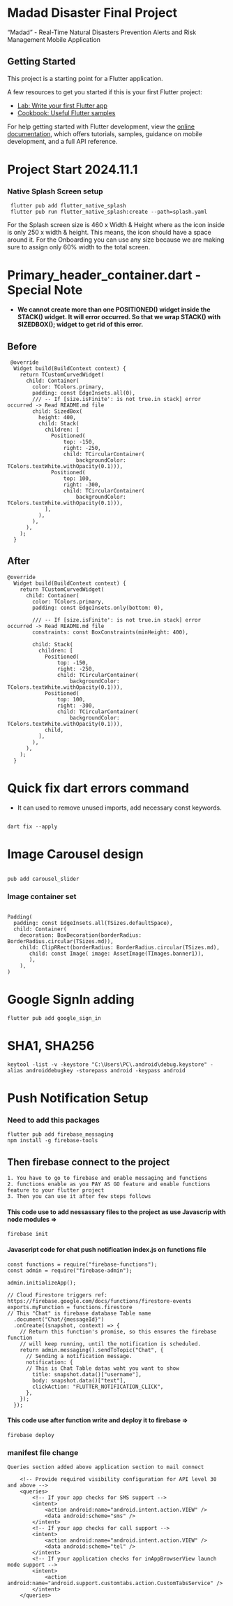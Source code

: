 # Madad Disaster Final Project

“Madad” - Real-Time Natural Disasters Prevention Alerts and Risk Management Mobile Application

## Getting Started

This project is a starting point for a Flutter application.

A few resources to get you started if this is your first Flutter project:

- [Lab: Write your first Flutter app](https://docs.flutter.dev/get-started/codelab)
- [Cookbook: Useful Flutter samples](https://docs.flutter.dev/cookbook)

For help getting started with Flutter development, view the
[online documentation](https://docs.flutter.dev/), which offers tutorials,
samples, guidance on mobile development, and a full API reference.

# Project Start 2024.11.1

### Native Splash Screen setup

```agsl
 flutter pub add flutter_native_splash
 flutter pub run flutter_native_splash:create --path=splash.yaml
```

For the Splash screen size is 460 x Width & Height where as the icon inside is only 250 x width & height. This means, the icon should have a space around it. For the Onboarding you can use any size because we are making sure to assign only 60% width to the total screen.

# Primary_header_container.dart - Special Note

- <b>We cannot create more than one POSITIONED() widget inside the STACK() widget. It will error occurred. So that we wrap STACK() with SIZEDBOX(); widget to get rid of this error.</b>

## Before

```agsl
 @override
  Widget build(BuildContext context) {
    return TCustomCurvedWidget(
      child: Container(
        color: TColors.primary,
        padding: const EdgeInsets.all(0),
        /// -- If [size.isFinite': is not true.in stack] error occurred -> Read README.md file
        child: SizedBox(
          height: 400,
          child: Stack(
            children: [
              Positioned(
                  top: -150,
                  right: -250,
                  child: TCircularContainer(
                      backgroundColor: TColors.textWhite.withOpacity(0.1))),
              Positioned(
                  top: 100,
                  right: -300,
                  child: TCircularContainer(
                      backgroundColor: TColors.textWhite.withOpacity(0.1))),
            ],
          ),
        ),
      ),
    );
  }
```

## After

```agsl
@override
  Widget build(BuildContext context) {
    return TCustomCurvedWidget(
      child: Container(
        color: TColors.primary,
        padding: const EdgeInsets.only(bottom: 0),

        /// -- If [size.isFinite': is not true.in stack] error occurred -> Read README.md file
        constraints: const BoxConstraints(minHeight: 400),
        
        child: Stack(
          children: [
            Positioned(
                top: -150,
                right: -250,
                child: TCircularContainer(
                    backgroundColor: TColors.textWhite.withOpacity(0.1))),
            Positioned(
                top: 100,
                right: -300,
                child: TCircularContainer(
                    backgroundColor: TColors.textWhite.withOpacity(0.1))),
            child,
          ],
        ),
      ),
    );
  }
```

# Quick fix dart errors command

- It can used to remove unused imports, add necessary const keywords.

```agsl

dart fix --apply

```

# Image Carousel design

```agsl

pub add carousel_slider

```
### Image container set
```agsl

Padding(
  padding: const EdgeInsets.all(TSizes.defaultSpace),
  child: Container(
    decoration: BoxDecoration(borderRadius: BorderRadius.circular(TSizes.md)),
    child: ClipRRect(borderRadius: BorderRadius.circular(TSizes.md),
       child: const Image( image: AssetImage(TImages.banner1)),
       ),
    ),
)
```

# Google SignIn adding

```agsl
flutter pub add google_sign_in   
```

# SHA1, SHA256

```agsl
keytool -list -v -keystore "C:\Users\PC\.android\debug.keystore" -alias androiddebugkey -storepass android -keypass android
```

# Push Notification Setup

### Need to add this packages

```agsl
flutter pub add firebase_messaging
npm install -g firebase-tools
```

## Then firebase connect to the project

```agsl
1. You have to go to firebase and enable messaging and functions
2. functions enable as you PAY AS GO feature and enable functions feature to your flutter project
3. Then you can use it after few steps follows
```

#### This code use to add nessassary files to the project as use Javascrip with node modules =>

```agsl
firebase init  
```
#### Javascript code for chat push notification index.js on functions file
```agsl
const functions = require("firebase-functions");
const admin = require("firebase-admin");

admin.initializeApp();

// Cloud Firestore triggers ref: https://firebase.google.com/docs/functions/firestore-events
exports.myFunction = functions.firestore
// This "Chat" is firebase database Table name
  .document("Chat/{messageId}")
  .onCreate((snapshot, context) => {
    // Return this function's promise, so this ensures the firebase function
    // will keep running, until the notification is scheduled.
    return admin.messaging().sendToTopic("Chat", {
      // Sending a notification message.
      notification: {
      // This is Chat Table datas waht you want to show
        title: snapshot.data()["username"],
        body: snapshot.data()["text"],
        clickAction: "FLUTTER_NOTIFICATION_CLICK",
      },
    });
  });

```
#### This code use after function write and deploy it to firebase =>

```agsl
firebase deploy 
```

### manifest file change

```
Queries section added above application section to mail connect

    <!-- Provide required visibility configuration for API level 30 and above -->
    <queries>
        <!-- If your app checks for SMS support -->
        <intent>
            <action android:name="android.intent.action.VIEW" />
            <data android:scheme="sms" />
        </intent>
        <!-- If your app checks for call support -->
        <intent>
            <action android:name="android.intent.action.VIEW" />
            <data android:scheme="tel" />
        </intent>
        <!-- If your application checks for inAppBrowserView launch mode support -->
        <intent>
            <action android:name="android.support.customtabs.action.CustomTabsService" />
        </intent>
    </queries>
```
